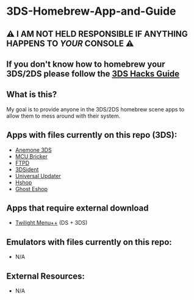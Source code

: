 # 3DS-Homebrew-App-and-Guide

## ⚠️ **I AM NOT HELD RESPONSIBLE IF ANYTHING HAPPENS TO _YOUR_ CONSOLE** ⚠️

## If you don't know how to homebrew your 3DS/2DS please follow the [3DS Hacks Guide](https://3ds.hacks.guide/)

## What is this?

My goal is to provide anyone in the 3DS/2DS homebrew scene apps to allow them to mess around with their system.

## Apps with files currently on this repo (3DS):
- [Anemone 3DS](https://github.com/astronautlevel2/Anemone3DS/releases)
- [MCU Bricker](https://github.com/MechanicalDragon0687/MCU_Bricker_tinydb)
- [FTPD](https://github.com/mtheall/ftpd)
- [3DSident](https://github.com/joel16/3DSident/releases)
- [Universal Updater](https://github.com/Universal-Team/Universal-Updater/releases)
- [Hshop](https://hshop.erista.me/3hs)
- [Ghost Eshop](http://ghosteshop.com)

## Apps that require external download
- [Twilight Menu++](https://github.com/DS-Homebrew/TWiLightMenu) (DS + 3DS)

## Emulators with files currently on this repo:
- N/A

## External Resources:
- N/A
